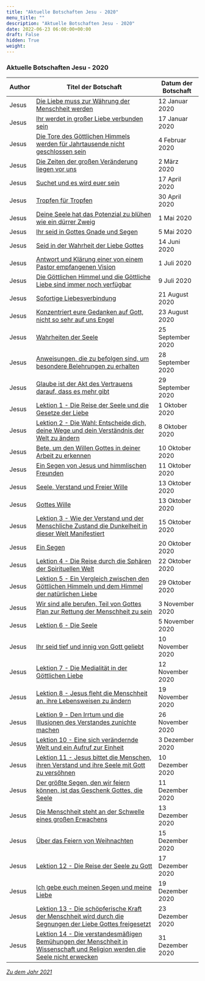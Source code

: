 ```yaml
---
title: "Aktuelle Botschaften Jesu - 2020"
menu_title: ""
description: "Aktuelle Botschaften Jesu - 2020"
date: 2022-06-23 06:00:00+00:00
draft: False
hidden: True
weight:
---
```

### Aktuelle Botschaften Jesu - 2020

**Author** | **Titel der Botschaft** | **Datum der Botschaft**
---|---|---
Jesus | [Die Liebe muss zur Währung der Menschheit werden](/aktuelle-botschaften/aktuelle-botschaften-in-reihenfolge-des-datums/aktuelle-botschaften-2020/die-liebe-muss-zur-waehrung-der-menschheit-werden-af-jesus-12-januar-2020/) | 12 Januar 2020
Jesus | [Ihr werdet in großer Liebe verbunden sein](/aktuelle-botschaften/aktuelle-botschaften-in-reihenfolge-des-datums/aktuelle-botschaften-2020/ihr-werdet-in-grosser-liebe-verbunden-sein-af-jesus-17-januar-2020/) | 17 Januar 2020
Jesus | [Die Tore des Göttlichen Himmels werden für Jahrtausende nicht geschlossen sein](/aktuelle-botschaften/aktuelle-botschaften-in-reihenfolge-des-datums/aktuelle-botschaften-2020/die-tore-des-goettlichen-himmels-werden-fuer-jahrtausende-nicht-geschlossen-sein-af-jesus-4-februar-2020/) | 4 Februar 2020
Jesus | [Die Zeiten der großen Veränderung liegen vor uns](/aktuelle-botschaften/aktuelle-botschaften-in-reihenfolge-des-datums/aktuelle-botschaften-2020/die-zeiten-der-grossen-veraenderung-liegen-vor-uns-af-jesus-2-maerz-2020/) | 2 März 2020
Jesus | [Suchet und es wird euer sein](/aktuelle-botschaften/aktuelle-botschaften-in-reihenfolge-des-datums/aktuelle-botschaften-2020/suchet-und-es-wird-euer-sein-af-jesus-17-april-2020/) | 17 April 2020
Jesus | [Tropfen für Tropfen](/aktuelle-botschaften/aktuelle-botschaften-in-reihenfolge-des-datums/aktuelle-botschaften-2020/tropfen-fuer-tropfen-hm-jesus-30-april-2020/) | 30 April 2020
Jesus | [Deine Seele hat das Potenzial zu blühen wie ein dürrer Zweig](/aktuelle-botschaften/aktuelle-botschaften-in-reihenfolge-des-datums/aktuelle-botschaften-2020/deine-seele-hat-das-potenzial-zu-bluehen-wie-ein-duerrer-zweig-af-jesus-1-mai-2020/) | 1 Mai 2020
Jesus | [Ihr seid in Gottes Gnade und Segen](/aktuelle-botschaften/aktuelle-botschaften-in-reihenfolge-des-datums/aktuelle-botschaften-2020/ihr-seid-in-gottes-gnade-und-segen-af-jesus-5-mai-2020/) | 5 Mai 2020
Jesus | [Seid in der Wahrheit der Liebe Gottes](/aktuelle-botschaften/aktuelle-botschaften-in-reihenfolge-des-datums/aktuelle-botschaften-2020/seid-in-der-wahrheit-der-liebe-gottes-af-jesus-14-juni-2020/) | 14 Juni 2020
Jesus | [Antwort und Klärung einer von einem Pastor empfangenen Vision](/aktuelle-botschaften/aktuelle-botschaften-in-reihenfolge-des-datums/aktuelle-botschaften-2020/antwort-und-klaerung-einer-von-einem-pastor-empfangenen-vision-af-jesus-1-juli-2020/) | 1 Juli 2020
Jesus | [Die Göttlichen Himmel und die Göttliche Liebe sind immer noch verfügbar](/aktuelle-botschaften/aktuelle-botschaften-in-reihenfolge-des-datums/aktuelle-botschaften-2020/die-goettlichen-himmel-und-die-goettliche-liebe-sind-immer-noch-verfuegbar-af-jesus-9-juli-2020/) | 9 Juli 2020
Jesus | [Sofortige Liebesverbindung](/aktuelle-botschaften/aktuelle-botschaften-in-reihenfolge-des-datums/aktuelle-botschaften-2020/sofortige-liebesverbindung-hm-jesus-21-august-2020/) | 21 August 2020
Jesus | [Konzentriert eure Gedanken auf Gott, nicht so sehr auf uns Engel](/aktuelle-botschaften/aktuelle-botschaften-in-reihenfolge-des-datums/aktuelle-botschaften-2020/konzentriert-eure-gedanken-auf-gott-nicht-so-sehr-auf-uns-engel-af-jesus-23-august-2020/) | 23 August 2020
Jesus | [Wahrheiten der Seele](/aktuelle-botschaften/aktuelle-botschaften-in-reihenfolge-des-datums/aktuelle-botschaften-2020/wahrheiten-der-seele-af-jesus-25-september-2020/) | 25 September 2020
Jesus | [Anweisungen, die zu befolgen sind, um besondere Belehrungen zu erhalten](/aktuelle-botschaften/aktuelle-botschaften-in-reihenfolge-des-datums/aktuelle-botschaften-2020/anweisungen-die-zu-befolgen-sind-um-besondere-belehrungen-zu-erhalten-af-jesus-28-september-2020/) | 28 September 2020
Jesus | [Glaube ist der Akt des Vertrauens darauf, dass es mehr gibt](/aktuelle-botschaften/aktuelle-botschaften-in-reihenfolge-des-datums/aktuelle-botschaften-2020/glaube-ist-der-akt-des-vertrauens-darauf-dass-es-mehr-gibt-af-jesus-29-september-2020/) | 29 September 2020
Jesus | [Lektion 1 - Die Reise der Seele und die Gesetze der Liebe](/aktuelle-botschaften/aktuelle-botschaften-in-reihenfolge-des-datums/aktuelle-botschaften-2020/lektion-1-die-reise-der-seele-und-die-gesetze-der-liebe-af-jesus-1-oktober-2020/) | 1 Oktober 2020
Jesus | [Lektion 2 - Die Wahl: Entscheide dich, deine Wege und dein Verständnis der Welt zu ändern](/aktuelle-botschaften/aktuelle-botschaften-in-reihenfolge-des-datums/aktuelle-botschaften-2020/lektion-2-die-wahl-entscheide-dich-deine-wege-und-dein-verstaendnis-der-welt-zu-aendern-af-jesus-8-oktober-2020/) | 8 Oktober 2020
Jesus | [Bete, um den Willen Gottes in deiner Arbeit zu erkennen](/aktuelle-botschaften/aktuelle-botschaften-in-reihenfolge-des-datums/aktuelle-botschaften-2020/bete-um-den-willen-gottes-in-deiner-arbeit-zu-erkennen-af-jesus-10-oktober-2020/) | 10 Oktober 2020
Jesus | [Ein Segen von Jesus und himmlischen Freunden](/aktuelle-botschaften/aktuelle-botschaften-in-reihenfolge-des-datums/aktuelle-botschaften-2020/ein-segen-von-jesus-und-himmlischen-freunden-af-jesus-11-oktober-2020/) | 11 Oktober 2020
Jesus | [Seele, Verstand und Freier Wille](/aktuelle-botschaften/aktuelle-botschaften-in-reihenfolge-des-datums/aktuelle-botschaften-2020/seele-verstand-und-freier-wille-af-jesus-13-oktober-2020/) | 13 Oktober 2020
Jesus | [Gottes Wille](/aktuelle-botschaften/aktuelle-botschaften-in-reihenfolge-des-datums/aktuelle-botschaften-2020/gottes-wille-af-jesus-13-oktober-2020/) | 13 Oktober 2020
Jesus | [Lektion 3 - Wie der Verstand und der Menschliche Zustand die Dunkelheit in dieser Welt Manifestiert](/aktuelle-botschaften/aktuelle-botschaften-in-reihenfolge-des-datums/aktuelle-botschaften-2020/lektion-3-wie-der-verstand-und-der-menschliche-zustand-die-dunkelheit-in-dieser-welt-manifestiert-af-jesus-15-oktober-2020/) | 15 Oktober 2020
Jesus | [Ein Segen](/aktuelle-botschaften/aktuelle-botschaften-in-reihenfolge-des-datums/aktuelle-botschaften-2020/ein-segen-af-jesus-20-oktober-2020/) | 20 Oktober 2020
Jesus | [Lektion 4 - Die Reise durch die Sphären der Spirituellen Welt](/aktuelle-botschaften/aktuelle-botschaften-in-reihenfolge-des-datums/aktuelle-botschaften-2020/lektion-4-die-reise-durch-die-sphaeren-der-spirituellen-welt-af-jesus-22-oktober-2020/) | 22 Oktober 2020
Jesus | [Lektion 5 - Ein Vergleich zwischen den Göttlichen Himmeln und dem Himmel der natürlichen Liebe](/aktuelle-botschaften/aktuelle-botschaften-in-reihenfolge-des-datums/aktuelle-botschaften-2020/lektion-5-ein-vergleich-zwischen-den-goettlichen-himmeln-und-dem-himmel-der-natuerlichen-liebe-af-jesus-29-oktober-2020/) | 29 Oktober 2020
Jesus | [Wir sind alle berufen, Teil von Gottes Plan zur Rettung der Menschheit zu sein](/aktuelle-botschaften/aktuelle-botschaften-in-reihenfolge-des-datums/aktuelle-botschaften-2020/wir-sind-alle-berufen-teil-von-gottes-plan-zur-rettung-der-menschheit-zu-sein-af-jesus-3-november-2020/) | 3 November 2020
Jesus | [Lektion 6 - Die Seele](/aktuelle-botschaften/aktuelle-botschaften-in-reihenfolge-des-datums/aktuelle-botschaften-2020/lektion-6-die-seele-af-jesus-5-november-2020/) | 5 November 2020
Jesus | [Ihr seid tief und innig von Gott geliebt](/aktuelle-botschaften/aktuelle-botschaften-in-reihenfolge-des-datums/aktuelle-botschaften-2020/ihr-seid-tief-und-innig-von-gott-geliebt-af-jesus-10-november-2020/) | 10 November 2020
Jesus | [Lektion 7 - Die Medialität in der Göttlichen Liebe](/aktuelle-botschaften/aktuelle-botschaften-in-reihenfolge-des-datums/aktuelle-botschaften-2020/lektion-7-die-medialitaet-in-der-goettlichen-liebe-af-jesus-12-november-2020/) | 12 November 2020
Jesus | [Lektion 8 - Jesus fleht die Menschheit an, ihre Lebensweisen zu ändern](/aktuelle-botschaften/aktuelle-botschaften-in-reihenfolge-des-datums/aktuelle-botschaften-2020/lektion-8-jesus-fleht-die-menschheit-an-ihre-lebensweisen-zu-aendern-af-jesus-19-november-2020/) | 19 November 2020
Jesus | [Lektion 9 - Den Irrtum und die Illusionen des Verstandes zunichte machen](/aktuelle-botschaften/aktuelle-botschaften-in-reihenfolge-des-datums/aktuelle-botschaften-2020/lektion-9-den-irrtum-und-die-illusionen-des-verstandes-zunichte-machen-af-jesus-26-november-2020/) | 26 November 2020
Jesus | [Lektion 10 - Eine sich verändernde Welt und ein Aufruf zur Einheit](/aktuelle-botschaften/aktuelle-botschaften-in-reihenfolge-des-datums/aktuelle-botschaften-2020/lektion-10-eine-sich-veraendernde-welt-und-ein-aufruf-zur-einheit-af-jesus-3-dezember-2020/) | 3 Dezember 2020
Jesus | [Lektion 11 - Jesus bittet die Menschen, ihren Verstand und ihre Seele mit Gott zu versöhnen](/aktuelle-botschaften/aktuelle-botschaften-in-reihenfolge-des-datums/aktuelle-botschaften-2020/lektion-11-jesus-bittet-dass-die-menschen-ihren-verstand-und-ihre-seele-mit-gott-zu-versoehnen-af-jesus-10-dezember-2020/) | 10 Dezember 2020
Jesus | [Der größte Segen, den wir feiern können, ist das Geschenk Gottes, die Seele](/aktuelle-botschaften/aktuelle-botschaften-in-reihenfolge-des-datums/aktuelle-botschaften-2020/der-groesste-segen-den-wir-feiern-koennen-ist-das-geschenk-gottes-die-seele-af-jesus-11-dezember-2020/) | 11 Dezember 2020
Jesus | [Die Menschheit steht an der Schwelle eines großen Erwachens](/aktuelle-botschaften/aktuelle-botschaften-in-reihenfolge-des-datums/aktuelle-botschaften-2020/die-menschheit-steht-an-der-schwelle-eines-grossen-erwachens-af-jesus-13-dezember-2020/) | 13 Dezember 2020
Jesus | [Über das Feiern von Weihnachten](/aktuelle-botschaften/aktuelle-botschaften-in-reihenfolge-des-datums/aktuelle-botschaften-2020/ueber-das-feiern-von-weihnachten-af-jesus-15-dezember-2020/) | 15 Dezember 2020
Jesus | [Lektion 12 - Die Reise der Seele zu Gott](/aktuelle-botschaften/aktuelle-botschaften-in-reihenfolge-des-datums/aktuelle-botschaften-2020/lektion-12-die-reise-der-seele-zu-gott-af-jesus-17-dezember-2020/) | 17 Dezember 2020
Jesus | [Ich gebe euch meinen Segen und meine Liebe](/aktuelle-botschaften/aktuelle-botschaften-in-reihenfolge-des-datums/aktuelle-botschaften-2020/ich-gebe-euch-meinen-segen-und-meine-liebe-af-jesus-19-dezember-2020/) | 19 Dezember 2020
Jesus | [Lektion 13 - Die schöpferische Kraft der Menschheit wird durch die Segnungen der Liebe Gottes freigesetzt](/aktuelle-botschaften/aktuelle-botschaften-in-reihenfolge-des-datums/aktuelle-botschaften-2020/lektion-13-die-schoepferische-kraft-der-menschheit-wird-durch-die-goettliche-liebe-freigesetzt-af-jesus-23-dezember-2020/) | 23 Dezember 2020
Jesus | [Lektion 14 - Die verstandesmäßigen Bemühungen der Menschheit in Wissenschaft und Religion werden die Seele nicht erwecken](/aktuelle-botschaften/aktuelle-botschaften-in-reihenfolge-des-datums/aktuelle-botschaften-2020/lektion-14-die-verstandesmaessigen-bemuehungen-der-menschheit-in-wissenschaft-und-religion-werden-die-seele-nicht-erwecken-af-jesus-31-dezember-2020/) | 31 Dezember 2020

*[Zu dem Jahr 2021](/jesus-von-nazareth-botschaften/aktuelle-botschaften-jesu-2021/)*
